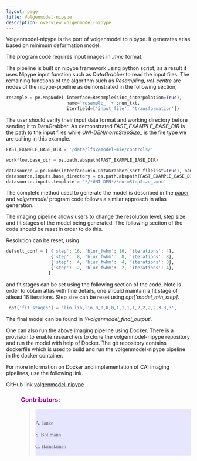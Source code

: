 ```yaml
---
layout: page
title: Volgenmodel-nipype 
description: overview volgenmodel-nipype
---
```


Volgenmodel-nipype is the port of volgenmodel to nipype. 
It generates atlas based on minimum deformation model.

The program code requires input images in *.mnc* format.

The pipeline is built on nipype framework using python script; as a result it uses Nipype input function
such as *DataGrabber* to read the input files. The remaining functions of the algorithm such as *Resampling*, *vol-centre*
are nodes of the nipype-pipeline as demonstrated in the following section,


```python
resample = pe.MapNode( interface=Resample(sinc_interpolation=True), 
                       name='resample_' + snum_txt, 
                       iterfield=['input_file', 'transformation']) 
```  


The user should verify their input data format and working directory before sending it to DataGrabber. As demonstrated *FAST_EXAMPLE_BASE_DIR*
is the path to the input files while *UNI-DEN*/*normStepSize_* is the file type we are calling in this example.
  
  
```python
FAST_EXAMPLE_BASE_DIR = '/data/lfs2/model-mie/controls/'

workflow.base_dir = os.path.abspath(FAST_EXAMPLE_BASE_DIR)

datasource = pe.Node(interface=nio.DataGrabber(sort_filelist=True), name='datasource_mouse') 
datasource.inputs.base_directory = os.path.abspath(FAST_EXAMPLE_BASE_DIR) 
datasource.inputs.template = '*/*UNI-DEN*/*normStepSize_.mnc' 
```
  
  
The complete method used to generate the model is described in the [paper](http://www.ncbi.nlm.nih.gov/pubmed/25620005) 
and *volgenmodel* program code follows a similar approach in atlas generation.

The imaging pipeline allows users to change the resolution level, step size and fit stages of the model being
generated. The following section of the code should be reset in order to do this.

Resolution can be reset, using
 
  

```python
default_conf = [ {'step': 16, 'blur_fwhm': 16, 'iterations': 4}, 
                 {'step':  8, 'blur_fwhm':  8, 'iterations': 8}, 
                 {'step':  4, 'blur_fwhm':  4, 'iterations': 8}, 
                 {'step':  2, 'blur_fwhm':  2, 'iterations': 4}, 
                ] 
```
  
  
and fit stages can be set using the following section of the code. Note is order to obtain atlas with fine
details, one should maintain a fit stage of atleast 16 iterations. Step size can be reset using *opt['model_min_step]*.
  
  
  
```python
 opt['fit_stages'] = 'lin,lin,lin,0,0,0,0,1,1,1,1,2,2,2,2,3,3,3',
```
  
  
The final model can be found in *'/volgenmodel_final_output'*.

One can also run the above imaging pipeline using Docker.
There is a provision to enable researchers to clone the volgenmodel-nipype repository and run the model with 
help of Docker. The git repository contains dockerfile which is used to build and run the volgenmodel-nipype 
pipeline in the docker container.

For more information on Docker and implementation of CAI imaging pipelines, use the following link.


GitHub link [volgenmodel-nipype](https://github.com/CAIsr/volgenmodel-nipype)
  
  

<dl>

<dd> <h3 style="color:#990099;"> Contributors: </h3> </dd>

<dd> <blockquote> <div style="background-color:#e6e6ff; font-style:normal; font-family:Times New Roman;"> <br>

A. Janke <br>
<br>
S. Bollmann  <br>
<br>
C. Hamalainen <br>
<br>
</div></blockquote> </dd>

</dl>


  
  
  



